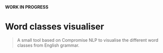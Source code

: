 **WORK IN PROGRESS**

# Word classes visualiser

> A small tool based on Compromise NLP to visualise the different word classes from English grammar.
